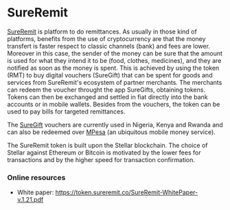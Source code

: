 # SureRemit 

[SureRemit](https://sureremit.co/) is platform to do remittances.
As usually in those kind of platforms, benefits from the use of cryptocurrency are that the money transfert is faster respect to classic channels (bank) and fees are  lower. 
Moreover in this case,  the sender of the money can be sure that the amount is used for what they intend it to be (food, clothes, medicines), and they are notified as soon as the money is spent.
This is achieved by using  the token (RMT)  to buy digital vouchers (SureGift) that can be spent  for goods and services from SureRemit's ecosystem of partner merchants. 
The merchants can redeem the voucher throught the app SureGifts, obtaining tokens. Tokens can then be exchanged and settled in fiat directly into the bank accounts or in mobile wallets. 
Besides from the vouchers, the token can be used to pay bills for targeted remittances. 

The [SureGift](https://suregifts.com.ng/) vouchers   are currently used in Nigeria, Kenya and Rwanda and can also be redeemed over [MPesa](https://www.mpesa.in/portal/) (an ubiquitous mobile money service).

The SureRemit token is built upon the Stellar blockchain. The choice of Stellar against Ethereum or Bitcoin is motivated by the lower fees for transactions and by the higher speed for transaction confirmation.  

### Online resources
* White paper: https://token.sureremit.co/SureRemit-WhitePaper-v.1.21.pdf
